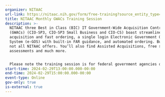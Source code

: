 ```yaml
---
organizer: NITAAC
url-link: https://nitaac.nih.gov/form/free-training?source_entity_type=node&source_entity_id=169576#no-back
title: NITAAC Monthly GWACs Training Session
description: >-
  NITAAC three Best in Class (BIC) IT Government-Wide Acquisition Contracts
  (GWACs) (CIO-SP3, CIO-SP3 Small Business and CIO-CS) boast streamlined
  acquisition and fast ordering, a single login Electronic Government Ordering
  System (e-GOS) with built-in FAR guidance, and automated ordering. But that’s
  not all NITAAC offers. You’ll also find Assisted Acquisitions, free scope
  assessments and much more.


  Please note the training session is for federal government agencies only. If you are not a federal government agency and would like to request a training session, please contact NITAAC Support for assistance. All attendees will receive 2 Continuous Learning Points (CLP) for attending this training.
start-time: 2024-02-29T13:00:00.000-00:00
end-time: 2024-02-29T15:00:00.000-00:00
event-type: Online
gov-only: true
is-external: true
---
```

